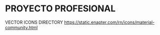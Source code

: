 # PROYECTO PROFESIONAL

VECTOR ICONS DIRECTORY https://static.enapter.com/rn/icons/material-community.html